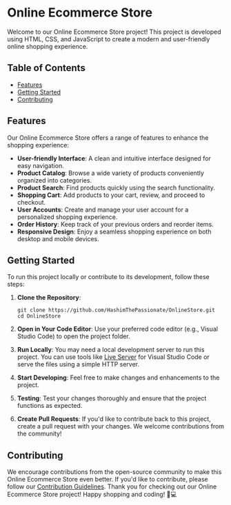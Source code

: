 # Online Ecommerce Store
Welcome to our Online Ecommerce Store project! This project is developed using HTML, CSS, and JavaScript to create a modern and user-friendly online shopping experience. 

## Table of Contents

- [Features](#features)
- [Getting Started](#getting-started)
- [Contributing](#contributing)

## Features

Our Online Ecommerce Store offers a range of features to enhance the shopping experience:
- **User-friendly Interface**: A clean and intuitive interface designed for easy navigation.
- **Product Catalog**: Browse a wide variety of products conveniently organized into categories.
- **Product Search**: Find products quickly using the search functionality.
- **Shopping Cart**: Add products to your cart, review, and proceed to checkout.
- **User Accounts**: Create and manage your user account for a personalized shopping experience.
- **Order History**: Keep track of your previous orders and reorder items.
- **Responsive Design**: Enjoy a seamless shopping experience on both desktop and mobile devices.

## Getting Started
To run this project locally or contribute to its development, follow these steps:
1. **Clone the Repository**:
   ```shell
   git clone https://github.com/HashimThePassionate/OnlineStore.git
   cd OnlineStore
   ```
2. **Open in Your Code Editor**:
   Use your preferred code editor (e.g., Visual Studio Code) to open the project folder.

3. **Run Locally**:
You may need a local development server to run this project. You can use tools like [Live Server](https://marketplace.visualstudio.com/items?itemName=ritwickdey.LiveServer) for Visual Studio Code or serve the files using a simple HTTP server.

4. **Start Developing**:
Feel free to make changes and enhancements to the project. 
5. **Testing**:
Test your changes thoroughly and ensure that the project functions as expected.
6. **Create Pull Requests**:
If you'd like to contribute back to this project, create a pull request with your changes. We welcome contributions from the community!

## Contributing

We encourage contributions from the open-source community to make this Online Ecommerce Store even better. If you'd like to contribute, please follow our [Contribution Guidelines](CONTRIBUTING.md).
Thank you for checking out our Online Ecommerce Store project! Happy shopping and coding! 🛒💻

